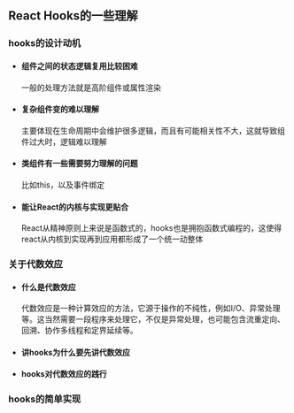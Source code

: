 ## React Hooks的一些理解

### hooks的设计动机
  - #### 组件之间的状态逻辑复用比较困难
    一般的处理方法就是高阶组件或属性渲染
  - #### 复杂组件变的难以理解
    主要体现在生命周期中会维护很多逻辑，而且有可能相关性不大，这就导致组件过大时，逻辑难以理解
  - #### 类组件有一些需要努力理解的问题
    比如this，以及事件绑定
  - #### 能让React的内核与实现更贴合
    React从精神原则上来说是函数式的，hooks也是拥抱函数式编程的，这使得react从内核到实现再到应用都形成了一个统一动整体
### 关于代数效应
  - #### 什么是代数效应
    代数效应是一种计算效应的方法，它源于操作的不纯性，例如I/O、异常处理等。这当然需要一段程序来处理它，不仅是异常处理，也可能包含流重定向、回溯、协作多线程和定界延续等。
  - #### 讲hooks为什么要先讲代数效应
  - #### hooks对代数效应的践行

### hooks的简单实现

